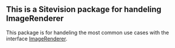 ## This is a Sitevision package for handeling ImageRenderer

This package is for handeling the most common use cases with the interface [ImageRenderer](https://developer.sitevision.se/webdav/files/apidocs/senselogic/sitevision/api/render/ImageRenderer.html). 